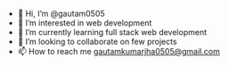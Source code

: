 - 👋 Hi, I’m @gautam0505
- 👀 I’m interested in web development
- 🌱 I’m currently learning full stack web development
- 💞️ I’m looking to collaborate on few projects
- 📫 How to reach me gautamkumarjha0505@gmail.com

<!---
gautam0505/gautam0505 is a ✨ special ✨ repository because its `README.md` (this file) appears on your GitHub profile.
You can click the Preview link to take a look at your changes.
--->
